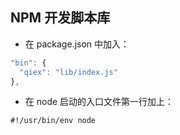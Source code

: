 ## NPM 开发脚本库

- 在 package.json 中加入：

```JavaScript
"bin": {
  "qiex": "lib/index.js"
},
```
- 在 node 启动的入口文件第一行加上：

```
#!/usr/bin/env node
```